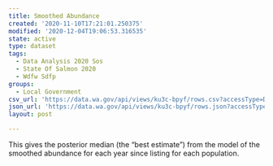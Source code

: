 ```yaml
---
title: Smoothed Abundance
created: '2020-11-10T17:21:01.250375'
modified: '2020-12-04T19:06:53.316535'
state: active
type: dataset
tags:
  - Data Analysis 2020 Sos
  - State Of Salmon 2020
  - Wdfw Sdfp
groups:
  - Local Government
csv_url: 'https://data.wa.gov/api/views/ku3c-bpyf/rows.csv?accessType=DOWNLOAD'
json_url: 'https://data.wa.gov/api/views/ku3c-bpyf/rows.json?accessType=DOWNLOAD'
layout: post

---
```

This gives the posterior median (the “best estimate”) from the model of the smoothed abundance for each year since listing for each population.
